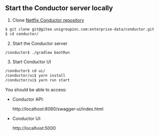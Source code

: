 ## Start the Conductor server locally
1. Clone [Netflix Conductor repository](https://gitee.unigroupinc.com/enterprise-data/conductor/-/tree/unigroup)
```bash
$ git clone git@gitee.unigroupinc.com:enterprise-data/conductor.git
$ cd conductor/
```
2. Start the Conductor server
```bash
/conductor$ ./gradlew bootRun
```
3. Start Conductor UI
```bash
/conductor$ cd ui/
/conductor/ui$ yarn install
/conductor/ui$ yarn run start
```
You should be able to access:

 - Conductor API:

   http://localhost:8080/swagger-ui/index.html
- Conductor UI:

   http://localhost:5000
